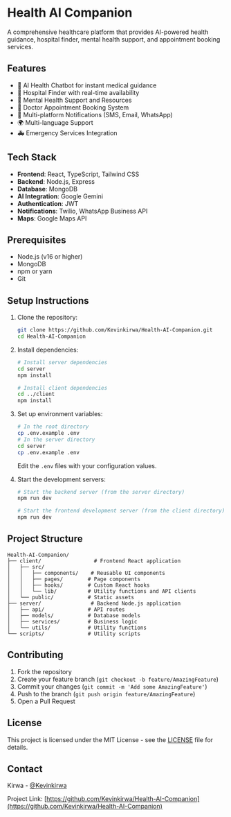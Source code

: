 # Health AI Companion

A comprehensive healthcare platform that provides AI-powered health guidance, hospital finder, mental health support, and appointment booking services.

## Features

- 🤖 AI Health Chatbot for instant medical guidance
- 🏥 Hospital Finder with real-time availability
- 🧠 Mental Health Support and Resources
- 📅 Doctor Appointment Booking System
- 📱 Multi-platform Notifications (SMS, Email, WhatsApp)
- 🌍 Multi-language Support
- 🚑 Emergency Services Integration

## Tech Stack

- **Frontend**: React, TypeScript, Tailwind CSS
- **Backend**: Node.js, Express
- **Database**: MongoDB
- **AI Integration**: Google Gemini
- **Authentication**: JWT
- **Notifications**: Twilio, WhatsApp Business API
- **Maps**: Google Maps API

## Prerequisites

- Node.js (v16 or higher)
- MongoDB
- npm or yarn
- Git

## Setup Instructions

1. Clone the repository:
   ```bash
   git clone https://github.com/Kevinkirwa/Health-AI-Companion.git
   cd Health-AI-Companion
   ```

2. Install dependencies:
   ```bash
   # Install server dependencies
   cd server
   npm install

   # Install client dependencies
   cd ../client
   npm install
   ```

3. Set up environment variables:
   ```bash
   # In the root directory
   cp .env.example .env
   # In the server directory
   cd server
   cp .env.example .env
   ```
   Edit the `.env` files with your configuration values.

4. Start the development servers:
   ```bash
   # Start the backend server (from the server directory)
   npm run dev

   # Start the frontend development server (from the client directory)
   npm run dev
   ```

## Project Structure

```
Health-AI-Companion/
├── client/                 # Frontend React application
│   ├── src/
│   │   ├── components/    # Reusable UI components
│   │   ├── pages/        # Page components
│   │   ├── hooks/        # Custom React hooks
│   │   └── lib/          # Utility functions and API clients
│   └── public/           # Static assets
├── server/                # Backend Node.js application
│   ├── api/              # API routes
│   ├── models/           # Database models
│   ├── services/         # Business logic
│   └── utils/            # Utility functions
└── scripts/              # Utility scripts
```

## Contributing

1. Fork the repository
2. Create your feature branch (`git checkout -b feature/AmazingFeature`)
3. Commit your changes (`git commit -m 'Add some AmazingFeature'`)
4. Push to the branch (`git push origin feature/AmazingFeature`)
5. Open a Pull Request

## License

This project is licensed under the MIT License - see the [LICENSE](LICENSE) file for details.

## Contact

Kirwa - [@Kevinkirwa](https://github.com/Kevinkirwa)

Project Link: [https://github.com/Kevinkirwa/Health-AI-Companion](https://github.com/Kevinkirwa/Health-AI-Companion) 